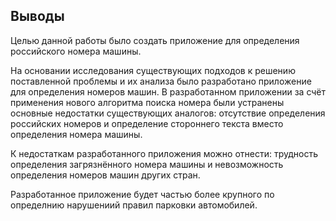 ## Выводы
Целью данной работы было создать приложение для определения российского номера машины.

На основании исследования существующих подходов к решению поставленной проблемы и их анализа было разработано приложение для определения номеров машин.
В разработанном приложении за счёт применения нового алгоритма поиска номера были устранены основные недостатки существующих аналогов: отсутствие определения российских номеров и определение стороннего текста вместо определения номера машины.

К недостаткам разработанного приложения можно отнести: трудность определения загрязнённого номера машины и невозможность определения номеров машин других стран.

Разработанное приложение будет частью более крупного по определнию нарушениий правил парковки автомобилей.